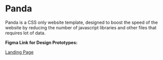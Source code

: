 # Panda

Panda is a CSS only website template, designed to boost the speed of the website by reducing the number of javascript libraries and other files that requires lot of data.

<b>Figma Link for Design Prototypes:</b>

<a href="https://www.figma.com/proto/BJrXjVIT6cwEKJJLkHyraRuU/Home?node-id=5%3A2&scaling=min-zoom" target="_blank">Landing Page</a>

